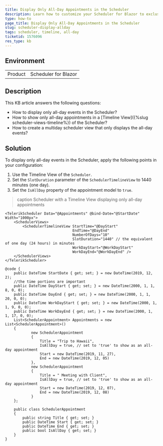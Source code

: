 ```yaml
---
title: Display Only All-Day Appointments in the Scheduler
description: Learn how to customize your Scheduler for Blazor to exclusively display all-day events in a multiday timeline view, ensuring optimal scheduling clarity.
type: how-to
page_title: Display Only All-Day Appointments in the Scheduler
slug: scheduler-display-allday
tags: scheduler, timeline, all-day
ticketid: 1576096
res_type: kb
---
```


## Environment

<table>
    <tbody>
        <tr>
            <td>Product</td>
            <td>Scheduler for Blazor</td>
        </tr>
    </tbody>
</table>

## Description

This KB article answers the following questions:

* How to display only all-day events in the Scheduler?
* How to show only all-day appointments in a [Timeline View]({%slug scheduler-views-timeline%}) of the Scheduler?
* How to create a multiday scheduler view that only displays the all-day events?

## Solution

To display only all-day events in the Scheduler, apply the following points in your configuration:

1. Use the Timeline View of the `Scheduler`.
2. Set the `SlotDuration` parameter of the `SchedulerTimelineView` to 1440 minutes (one day).
3. Set the `IsAllDay` property of the appointment model to `true`.

>caption Scheduler with a Timeline View displaying only all-day appointments

````RAZOR
<TelerikScheduler Data="@Appointments" @bind-Date="@StartDate" Width="1000px">
    <SchedulerViews>
        <SchedulerTimelineView StartTime="@DayStart"
                               EndTime="@DayEnd"
                               NumberOfDays="10"
                               SlotDuration="1440" // the equivalent of one day (24 hours) in minutes
                               WorkDayStart="@WorkDayStart"
                               WorkDayEnd="@WorkDayEnd" />
    </SchedulerViews>
</TelerikScheduler>

@code {
    public DateTime StartDate { get; set; } = new DateTime(2019, 12, 2);
    //the time portions are important
    public DateTime DayStart { get; set; } = new DateTime(2000, 1, 1, 8, 0, 0);
    public DateTime DayEnd { get; set; } = new DateTime(2000, 1, 1, 20, 0, 0);
    public DateTime WorkDayStart { get; set; } = new DateTime(2000, 1, 1, 9, 0, 0);
    public DateTime WorkDayEnd { get; set; } = new DateTime(2000, 1, 1, 17, 0, 0);
    List<SchedulerAppointment> Appointments = new List<SchedulerAppointment>()
    {
            new SchedulerAppointment
            {
                Title = "Trip to Hawaii",
                IsAllDay = true, // set to 'true' to show as an all-day appointment 
                Start = new DateTime(2019, 11, 27),
                End = new DateTime(2019, 12, 05)
            },
            new SchedulerAppointment
            {
                Title = " Meeting with Client",
                IsAllDay = true, // set to 'true' to show as an all-day appointment 
                Start = new DateTime(2019, 12, 07),
                End = new DateTime(2019, 12, 08)
            }
    };

    public class SchedulerAppointment
    {
        public string Title { get; set; }
        public DateTime Start { get; set; }
        public DateTime End { get; set; }
        public bool IsAllDay { get; set; } 
    }
}
````